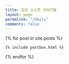 ```yaml
---
title: 일상 소소한 이야기들
layout: page
permalink: "/daily"
comments: false
---
```

<div>
<div class="row listrecent">

{% for post in site.posts %}

    {% include postbox.html %}

{% endfor %}

</div>
</div>